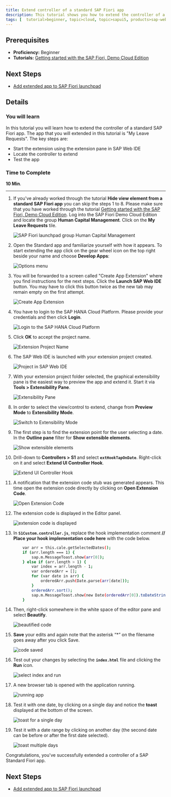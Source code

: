```yaml
---
title: Extend controller of a standard SAP Fiori app
description: This tutorial shows you how to extend the controller of a standard SAP Fiori app.
tags: [  tutorial>beginner, topic>cloud, topic>sapui5, products>sap-web-ide ]
---
```

## Prerequisites  
 - **Proficiency:** Beginner
 - **Tutorials:** [Getting started with the SAP Fiori, Demo Cloud Edition](http://www.sap.com/developer/tutorials/hcp-fiori-cloud-edition-start.html)

## Next Steps
 - [Add extended app to SAP Fiori launchpad](http://www.sap.com/developer/tutorials/hcp-fiori-cloud-edition-launchpad.html)

## Details
### You will learn  
In this tutorial you will learn how to extend the controller of a standard SAP Fiori app. The app that you will extended in this tutorial is "My Leave Requests". The key steps are:

- Start the extension using the extension pane in SAP Web IDE 
- Locate the controller to extend	
- Test the app

### Time to Complete
**10 Min**.

---

1. If you've already worked through the tutorial **Hide view element from a standard SAP Fiori app** you can skip the steps 1 to 8. Please make sure that you have worked through the tutorial [Getting started with the SAP Fiori, Demo Cloud Edition](http://www.sap.com/developer/tutorials/hcp-fiori-cloud-edition-start.html). Log into the SAP Fiori Demo Cloud Edition and locate the group **Human Capital Management**. Click on the **My Leave Requests** tile.

    ![SAP Fiori launchpad group Human Capital Management](Launchpag-My-Leave-Requests.png)

2. Open the Standard app and familiarize yourself with how it appears. To start extending the app click on the gear wheel icon on the top right beside your name and choose **Develop Apps**:

    ![Options menu](8.png)

3. You will be forwarded to a screen called "Create App Extension" where you find instructions for the next steps. Click the **Launch SAP Web IDE** button. You may have to click this button twice as the new tab may remain empty on the first attempt.

    ![Create App Extension](Create-App-Extension.png)

4. You have to login to the SAP HANA Cloud Platform. Please provide your credentials and then click **Login**.

    ![Login to the SAP HANA Cloud Platform](Login-to-SAP-HANA-Cloud-Platform.png)


5. Click **OK** to accept the project name.

    ![Extension Project Name](Extension-Project-Name.png)

6. The SAP Web IDE is launched with your extension project created.

    ![Project in SAP Web IDE](Project-in-SAP-Web-IDE.png)

7. With your extension project folder selected, the graphical extensibility pane is the easiest way to preview the app and extend it. Start it via **Tools > Extensibility Pane**. 

    ![Extensibility Pane](Extensibility-Pane.png)

8. In order to select the view/control to extend, change from **Preview Mode** to **Extensibility Mode**.

    ![Switch to Extensibility Mode](Switch-to-Extensibility-Mode.png)

9. The first step is to find the extension point for the user selecting a date. In the **Outline pane** filter for **Show extensible elements**.

    ![Show extensible elements](Outline-show-extensible-elements.png)

10. Drill-down to **Controllers > S1** and select **`extHookTapOnDate`**. Right-click on it and select **Extend UI Controller Hook**.

    ![Extend UI Controller Hook](Extend-UI-Controller-Hook.png)

11. A notification that the extension code stub was generated appears. This time open the extension code directly by clicking on **Open Extension Code**.

    ![Open Extension Code](open-extension-code.png)

12. The extension code is displayed in the Editor panel.

    ![extension code is displayed](extension-code.png)
 
13. In **`S1Custom.controller.js`**, replace the hook implementation comment **// Place your hook implementation code here** with the code below. 

    ```bash
		var arr = this.cale.getSelectedDates();
		if (arr.length === 1) {
			sap.m.MessageToast.show(arr[0]);
		} else if (arr.length > 1) {
			var index = arr.length - 1;
			var orderedArr = [];
			for (var date in arr) {
				orderedArr.push(Date.parse(arr[date]));
			}
			orderedArr.sort();
			sap.m.MessageToast.show(new Date(orderedArr[0]).toDateString() + " - " + new Date(orderedArr[index]).toDateString());
		}
    ```
 
14. Then, right-click somewhere in the white space of the editor pane and select **Beautify**.

    ![beautified code](beautified-code.png)

15. **Save** your edits and again note that the asterisk “*” on the filename goes away after you click Save.

    ![code saved](code-saved.png)

16. Test out your changes by selecting the **`index.html`** file and clicking the **Run** icon.

    ![select index and run](select-index-run.png)

17. A new browser tab is opened with the application running.

    ![running app](running-app.png)

18. Test it with one date, by clicking on a single day and notice the **toast** displayed at the bottom of the screen.

    ![toast for a single day](toast-single-date.png)

19. Test it with a date range by clicking on another day (the second date can be before or after the first date selected). 

    ![toast multiple days](toast-multiple-days.png)

Congratulations, you've successfully extended a controller of a SAP Standard Fiori app.

## Next Steps
 - [Add extended app to SAP Fiori launchpad](http://www.sap.com/developer/tutorials/hcp-fiori-cloud-edition-launchpad.html)
